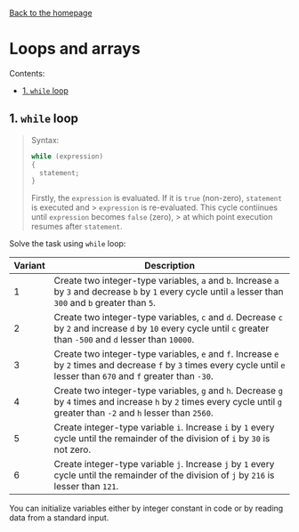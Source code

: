 [Back to the homepage](../README.md)

# Loops and arrays

Contents:
- [1. `while` loop](#1-while-loop)

## 1. `while` loop

> Syntax:
>
> ```c
> while (expression)
> {
>   statement;
> }
> ```
>
> Firstly, the `expression` is evaluated. If it is `true` (non-zero), `statement` is executed and > `expression` is re-evaluated. This cycle contiinues until `expression` becomes `false` (zero), > at which point execution resumes after `statement`.

Solve the task using `while` loop:

| Variant | Description                                                                                                                                                                 |
| ------- | --------------------------------------------------------------------------------------------------------------------------------------------------------------------------- |
| 1       | Create two integer-type variables, `a` and `b`. Increase `a` by `3` and decrease `b` by `1` every cycle until `a` lesser than `300` and `b` greater than `5`.               |
| 2       | Create two integer-type variables, `c` and `d`. Decrease `c` by `2` and increase `d` by `10` every cycle until `c` greater than `-500` and `d` lesser than `10000`.         |
| 3       | Create two integer-type variables, `e` and `f`. Increase `e` by `2` times and decrease `f` by `3` times every cycle until `e` lesser than `670` and `f` greater than `-30`. |
| 4       | Create two integer-type variables, `g` and `h`. Decrease `g` by `4` times and increase `h` by `2` times every cycle until `g` greater than `-2` and `h` lesser than `2560`. |
| 5       | Create integer-type variable `i`. Increase `i` by `1` every cycle until the remainder of the division of `i` by `30` is not zero.                                           |
| 6       | Create integer-type variable `j`. Increase `j` by `1` every cycle until the remainder of the division of `j` by `216` is lesser than `121`.                                 |

You can initialize variables either by integer constant in code or by reading data from a standard input.